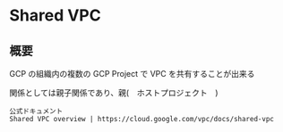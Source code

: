 # Shared VPC

## 概要

GCP の組織内の複数の GCP Project で VPC を共有することが出来る

関係としては親子関係であり、親(　ホストプロジェクト　)


```
公式ドキュメント
Shared VPC overview | https://cloud.google.com/vpc/docs/shared-vpc
```
